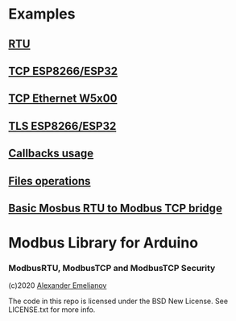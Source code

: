 # Examples

## [RTU](RTU)

## [TCP ESP8266/ESP32](TCP-ESP)

## [TCP Ethernet W5x00](TCP-Ethernet)

## [TLS ESP8266/ESP32](TLS)

## [Callbacks usage](Callback)

## [Files operations](Files)

## [Basic Mosbus RTU to Modbus TCP bridge](bridge)

# Modbus Library for Arduino
### ModbusRTU, ModbusTCP and ModbusTCP Security

(c)2020 [Alexander Emelianov](mailto:a.m.emelianov@gmail.com)

The code in this repo is licensed under the BSD New License. See LICENSE.txt for more info.
